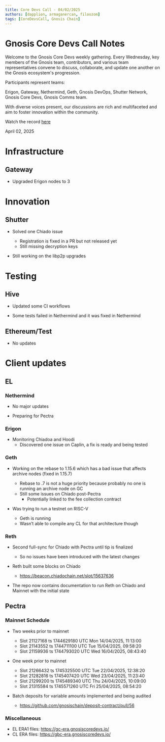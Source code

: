 ```yaml
---
title: Core Devs Call - 04/02/2025
authors: [dapplion, armaganercan, filoozom]
tags: [CoreDevsCall, Gnosis Chain]
---
```


# Gnosis Core Devs Call Notes

Welcome to the Gnosis Core Devs weekly gathering. Every Wednesday, key members of the Gnosis team, contributors, and various team representatives convene to discuss, collaborate, and update one another on the Gnosis ecosystem's progression.

Participants represent teams:

Erigon, Gateway, Nethermind, Geth, Gnosis DevOps, Shutter Network, Gnosis Core Devs, Gnosis Comms team.

With diverse voices present, our discussions are rich and multifaceted and aim to foster innovation within the community.

Watch the record [here](https://youtu.be/-RU30O27j2s)

April 02, 2025

# Infrastructure

## Gateway

* Upgraded Erigon nodes to 3

# Innovation

## Shutter

* Solved one Chiado issue

  * Registration is fixed in a PR but not released yet
  * Still missing decryption keys

* Still working on the libp2p upgrades


# Testing

## Hive

* Updated some CI workflows

* Some tests failed in Nethermind and it was fixed in Nethermind

## Ethereum/Test

* No updates

# Client updates
## EL
### Nethermind

* No major updates

* Preparing for Pectra

### Erigon

* Monitoring Chiadoa and Hoodi
  * Discovered one issue on Caplin, a fix is ready and being tested


### Geth

* Working on the rebase to 1.15.6 which has a bad issue that affects archive nodes (fixed in 1.15.7)
  * Rebase to .7 is not a huge priority because probably no one is running an archive node on GC
  * Still some issues on Chiado post-Pectra
    * Potentially linked to the fee collection contract

* Was trying to run a testnet on RISC-V
  * Geth is running
  * Wasn’t able to compile any CL for that architecture though


### Reth

* Second full-sync for Chiado with Pectra until tip is finalized
  * So no issues have been introduced with the latest changes

* Reth built some blocks on Chiado
  * https://beacon.chiadochain.net/slot/15637636

* The repo now contains documentation to run Reth on Chiado and Mainnet with the initial state

## Pectra

### Mainnet Schedule

* Two weeks prior to mainnet
  * Slot 21127168 ts 1744629180 UTC Mon 14/04/2025, 11:13:00
  * Slot 21143552 ts 1744711100 UTC Tue 15/04/2025, 09:58:20
  * Slot 21159936 ts 1744793020 UTC Wed 16/04/2025, 08:43:40

* One week prior to mainnet
  * Slot 21266432 ts 1745325500 UTC Tue 22/04/2025, 12:38:20
  * Slot 21282816 ts 1745407420 UTC Wed 23/04/2025, 11:23:40
  * Slot 21299200 ts 1745489340 UTC Thu 24/04/2025, 10:09:00
  * Slot 21315584 ts 1745571260 UTC Fri 25/04/2025, 08:54:20

* Batch deposits for variable amounts implemented and being audited
  * https://github.com/gnosischain/deposit-contract/pull/56

### Miscellaneous

* EL ERA1 files: https://gc-era.gnosiscoredevs.io/
* CL ERA files: https://gbc-era.gnosiscoredevs.io/


